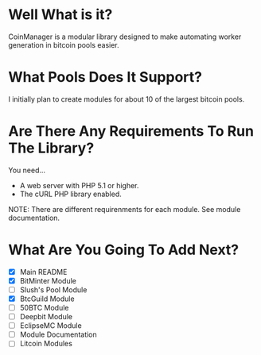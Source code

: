 Well What is it?
================

CoinManager is a modular library designed to make automating worker generation in bitcoin pools easier.

What Pools Does It Support?
===========================

I initially plan to create modules for about 10 of the largest bitcoin pools.

Are There Any Requirements To Run The Library?
==============================================

You need...

* A web server with PHP 5.1 or higher.
* The cURL PHP library enabled.

NOTE: There are different requirenments for each module.  See module documentation.

What Are You Going To Add Next?
==============================

- [x] Main README
- [x] BitMinter Module
- [ ] Slush's Pool Module
- [x] BtcGuild Module
- [ ] 50BTC Module
- [ ] Deepbit Module
- [ ] EclipseMC Module
- [ ] Module Documentation
- [ ] Litcoin Modules